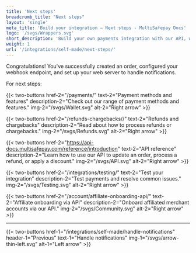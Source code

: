 ```yaml
---
title: 'Next steps'
breadcrumb_title: "Next steps"
layout: 'single'
meta_title: 'Build your integration – Next steps - MultiSafepay Docs'
logo: '/svgs/Wrappers.svg'
short_description: 'Build your own payments integration with our API, wrappers, or SDKs.'
weight: 1
url: '/integrations/self-made/next-steps/'
---
```


Congratulations! You've successfully created an order, configured your webhook endpoint, and set up your web server to handle notifications. 

For next steps:

{{< two-buttons href-2="/payments/" text-2="Payment methods and features" description-2="Check out our range of payment methods and features." img-2="/svgs/Wallet.svg" alt-2="Right arrow" >}}

{{< two-buttons href-2="/refunds-chargebacks//" text-2="Refunds and chargebacks" description-2="Read about how to process refunds or chargebacks." img-2="/svgs/Refunds.svg" alt-2="Right arrow" >}}

{{< two-buttons href-2="https://api-docs.multisafepay.com/reference/introduction" text-2="API reference" description-2="Learn how to use our API to update an order, process a refund, or apply a discount." img-2="/svgs/API.svg" alt-2="Right arrow" >}}

{{< two-buttons href-2="/integrations/testing/" text-2="Test your integration" description-2="Test payments and resolve common issues." img-2="/svgs/Testing.svg" alt-2="Right arrow" >}}

{{< two-buttons href-2="/account/affiliate-onboarding-api/" text-2="Affiliate onboarding via API" description-2="Onboard affiliated merchant accounts via our API." img-2="/svgs/Community.svg" alt-2="Right arrow" >}}

---

{{< two-buttons
href-1="/integrations/self-made/handle-notifications" header-1="Previous" text-1="Handle notifications" img-1="/svgs/arrow-thin-left.svg" alt-1="Left arrow" >}}